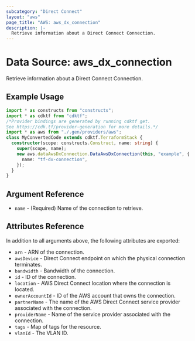 ```yaml
---
subcategory: "Direct Connect"
layout: "aws"
page_title: "AWS: aws_dx_connection"
description: |-
  Retrieve information about a Direct Connect Connection.
---
```


# Data Source: aws_dx_connection

Retrieve information about a Direct Connect Connection.

## Example Usage

```typescript
import * as constructs from "constructs";
import * as cdktf from "cdktf";
/*Provider bindings are generated by running cdktf get.
See https://cdk.tf/provider-generation for more details.*/
import * as aws from "./.gen/providers/aws";
class MyConvertedCode extends cdktf.TerraformStack {
  constructor(scope: constructs.Construct, name: string) {
    super(scope, name);
    new aws.dataAwsDxConnection.DataAwsDxConnection(this, "example", {
      name: "tf-dx-connection",
    });
  }
}

```

## Argument Reference

* `name` - (Required) Name of the connection to retrieve.

## Attributes Reference

In addition to all arguments above, the following attributes are exported:

* `arn` - ARN of the connection.
* `awsDevice` - Direct Connect endpoint on which the physical connection terminates.
* `bandwidth` - Bandwidth of the connection.
* `id` - ID of the connection.
* `location` - AWS Direct Connect location where the connection is located.
* `ownerAccountId` - ID of the AWS account that owns the connection.
* `partnerName` - The name of the AWS Direct Connect service provider associated with the connection.
* `providerName` - Name of the service provider associated with the connection.
* `tags` - Map of tags for the resource.
* `vlanId` - The VLAN ID.

<!-- cache-key: cdktf-0.17.0-pre.15 input-f97a809e4891d0a79b0f4a8806f6e2b7a2c38ee6cb306aeae77ac1e7ca805e1e -->